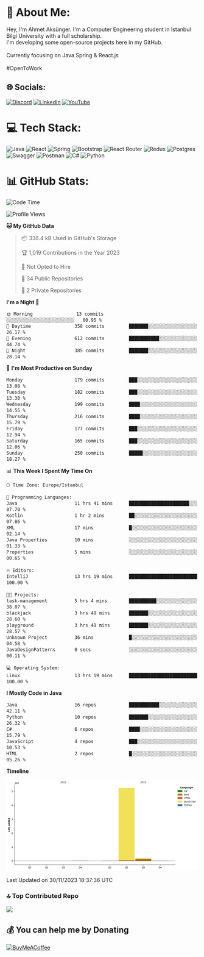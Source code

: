 # 💫 About Me:
Hey, I'm Ahmet Aksünger. I'm a Computer Engineering student in Istanbul Bilgi University with a full scholarship. <br>I'm developing some open-source projects here in my GitHub.<br><br>Currently focusing on Java Spring & React.js<br><br>#OpenToWork


## 🌐 Socials:
[![Discord](https://img.shields.io/badge/Discord-%237289DA.svg?logo=discord&logoColor=white)](https://discord.gg/Ahmeet#3182) [![LinkedIn](https://img.shields.io/badge/LinkedIn-%230077B5.svg?logo=linkedin&logoColor=white)](https://linkedin.com/in/ahmet-aksünger-102981254) [![YouTube](https://img.shields.io/badge/YouTube-%23FF0000.svg?logo=YouTube&logoColor=white)](https://youtube.com/@UCEbf_pelFExWvRZ7C0Zl4sQ) 

# 💻 Tech Stack:
![Java](https://img.shields.io/badge/java-%23ED8B00.svg?style=for-the-badge&logo=java&logoColor=white) ![React](https://img.shields.io/badge/redux-%23593d88.svg?style=for-the-badge&logo=redux&logoColor=white) ![Spring](https://img.shields.io/badge/react-%2320232a.svg?style=for-the-badge&logo=react&logoColor=%2361DAFB) ![Bootstrap](https://img.shields.io/badge/bootstrap-%23563D7C.svg?style=for-the-badge&logo=bootstrap&logoColor=white) ![React Router](https://img.shields.io/badge/React_Router-CA4245?style=for-the-badge&logo=react-router&logoColor=white) ![Redux](https://img.shields.io/badge/spring-%236DB33F.svg?style=for-the-badge&logo=spring&logoColor=white) ![Postgres](https://img.shields.io/badge/postgres-%23316192.svg?style=for-the-badge&logo=postgresql&logoColor=white) ![Swagger](https://img.shields.io/badge/-Swagger-%23Clojure?style=for-the-badge&logo=swagger&logoColor=white) ![Postman](https://img.shields.io/badge/Postman-FF6C37?style=for-the-badge&logo=postman&logoColor=white) ![C#](https://img.shields.io/badge/c%23-%23239120.svg?style=for-the-badge&logo=c-sharp&logoColor=white) ![Python](https://img.shields.io/badge/python-3670A0?style=for-the-badge&logo=python&logoColor=ffdd54)
# 📊 GitHub Stats:
<!--START_SECTION:waka-->
![Code Time](http://img.shields.io/badge/Code%20Time-52%20hrs%2052%20mins-blue)

![Profile Views](http://img.shields.io/badge/Profile%20Views-6-blue)

**🐱 My GitHub Data** 

> 📦 336.4 kB Used in GitHub's Storage 
 > 
> 🏆 1,019 Contributions in the Year 2023
 > 
> 🚫 Not Opted to Hire
 > 
> 📜 34 Public Repositories 
 > 
> 🔑 2 Private Repositories 
 > 
**I'm a Night 🦉** 

```text
🌞 Morning                13 commits          ░░░░░░░░░░░░░░░░░░░░░░░░░   00.95 % 
🌆 Daytime                358 commits         ███████░░░░░░░░░░░░░░░░░░   26.17 % 
🌃 Evening                612 commits         ███████████░░░░░░░░░░░░░░   44.74 % 
🌙 Night                  385 commits         ███████░░░░░░░░░░░░░░░░░░   28.14 % 
```
📅 **I'm Most Productive on Sunday** 

```text
Monday                   179 commits         ███░░░░░░░░░░░░░░░░░░░░░░   13.08 % 
Tuesday                  182 commits         ███░░░░░░░░░░░░░░░░░░░░░░   13.30 % 
Wednesday                199 commits         ████░░░░░░░░░░░░░░░░░░░░░   14.55 % 
Thursday                 216 commits         ████░░░░░░░░░░░░░░░░░░░░░   15.79 % 
Friday                   177 commits         ███░░░░░░░░░░░░░░░░░░░░░░   12.94 % 
Saturday                 165 commits         ███░░░░░░░░░░░░░░░░░░░░░░   12.06 % 
Sunday                   250 commits         █████░░░░░░░░░░░░░░░░░░░░   18.27 % 
```


📊 **This Week I Spent My Time On** 

```text
🕑︎ Time Zone: Europe/Istanbul

💬 Programming Languages: 
Java                     11 hrs 41 mins      ██████████████████████░░░   87.70 % 
Kotlin                   1 hr 2 mins         ██░░░░░░░░░░░░░░░░░░░░░░░   07.86 % 
XML                      17 mins             █░░░░░░░░░░░░░░░░░░░░░░░░   02.14 % 
Java Properties          10 mins             ░░░░░░░░░░░░░░░░░░░░░░░░░   01.33 % 
Properties               5 mins              ░░░░░░░░░░░░░░░░░░░░░░░░░   00.65 % 

🔥 Editors: 
IntelliJ                 13 hrs 19 mins      █████████████████████████   100.00 % 

🐱‍💻 Projects: 
task-management          5 hrs 4 mins        ██████████░░░░░░░░░░░░░░░   38.07 % 
blackjack                3 hrs 48 mins       ███████░░░░░░░░░░░░░░░░░░   28.60 % 
playground               3 hrs 48 mins       ███████░░░░░░░░░░░░░░░░░░   28.57 % 
Unknown Project          36 mins             █░░░░░░░░░░░░░░░░░░░░░░░░   04.58 % 
JavaDesignPatterns       0 secs              ░░░░░░░░░░░░░░░░░░░░░░░░░   00.11 % 

💻 Operating System: 
Linux                    13 hrs 19 mins      █████████████████████████   100.00 % 
```

**I Mostly Code in Java** 

```text
Java                     16 repos            ███████████░░░░░░░░░░░░░░   42.11 % 
Python                   10 repos            ███████░░░░░░░░░░░░░░░░░░   26.32 % 
C#                       6 repos             ████░░░░░░░░░░░░░░░░░░░░░   15.79 % 
JavaScript               4 repos             ███░░░░░░░░░░░░░░░░░░░░░░   10.53 % 
HTML                     2 repos             █░░░░░░░░░░░░░░░░░░░░░░░░   05.26 % 
```



**Timeline**

![Lines of Code chart](https://raw.githubusercontent.com/AhmetAksunger/AhmetAksunger/main/assets/bar_graph.png)


 Last Updated on 30/11/2023 18:37:36 UTC
<!--END_SECTION:waka-->

### 🔝 Top Contributed Repo
![](https://github-contributor-stats.vercel.app/api?username=AhmetAksunger&limit=5&theme=dark&combine_all_yearly_contributions=true)

  ## 💰 You can help me by Donating
  [![BuyMeACoffee](https://img.shields.io/badge/Buy%20Me%20a%20Coffee-ffdd00?style=for-the-badge&logo=buy-me-a-coffee&logoColor=black)](https://buymeacoffee.com/ahmetaksunger) 

  
<!-- Proudly created with GPRM ( https://gprm.itsvg.in ) -->
